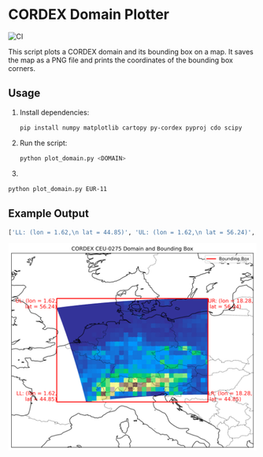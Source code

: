 # CORDEX Domain Plotter

![CI](https://github.com/bijanf/cordex-domain-plotter/actions/workflows/lint.yml/badge.svg)

This script plots a CORDEX domain and its bounding box on a map. It saves the map as a  PNG file and prints the coordinates of the bounding box corners.

## Usage

1. Install dependencies:
   ```bash
   pip install numpy matplotlib cartopy py-cordex pyproj cdo scipy
   ```
2. Run the script:
    ```bash 
    python plot_domain.py <DOMAIN>
    ```
3. 
```bash 
python plot_domain.py EUR-11

```
## Example Output

```bash 
['LL: (lon = 1.62,\n lat = 44.85)', 'UL: (lon = 1.62,\n lat = 56.24)', 'UR: (lon = 18.28,\n lat = 56.24)', 'LR: (lon = 18.28,\n lat = 44.85)']
```

![output](CEU-0275_domain_map.png)

